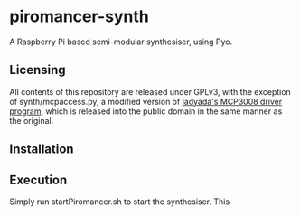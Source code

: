 # piromancer-synth
A Raspberry Pi based semi-modular synthesiser, using Pyo.

## Licensing
All contents of this repository are released under GPLv3, with the exception of synth/mcpaccess.py, a modified version of [ladyada's MCP3008 driver program](https://gist.github.com/ladyada/3151375), which is released into the public domain in the same manner as the original.

## Installation


## Execution
Simply run startPiromancer.sh to start the synthesiser. This 
